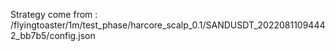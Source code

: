 Strategy come from : /flyingtoaster/1m/test_phase/harcore_scalp_0.1/SANDUSDT_20220811094442_bb7b5/config.json